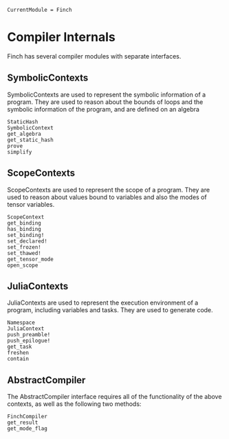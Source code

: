 ```@meta
CurrentModule = Finch
```

# Compiler Internals

Finch has several compiler modules with separate interfaces.

## SymbolicContexts

SymbolicContexts are used to represent the symbolic information of a program. They are used to reason about the bounds of loops and the symbolic information of the program, and are defined on an algebra

```@docs
StaticHash
SymbolicContext
get_algebra
get_static_hash
prove
simplify
```

## ScopeContexts

ScopeContexts are used to represent the scope of a program. They are used to reason about values bound to variables and also the modes of tensor variables.

```@docs
ScopeContext
get_binding
has_binding
set_binding!
set_declared!
set_frozen!
set_thawed!
get_tensor_mode
open_scope
```

## JuliaContexts

JuliaContexts are used to represent the execution environment of a program, including variables and tasks. They are used to generate code.

```@docs
Namespace
JuliaContext
push_preamble!
push_epilogue!
get_task
freshen
contain
```

## AbstractCompiler

The AbstractCompiler interface requires all of the functionality of the above contexts, as well as the following two methods:

```@docs
FinchCompiler
get_result
get_mode_flag
```
